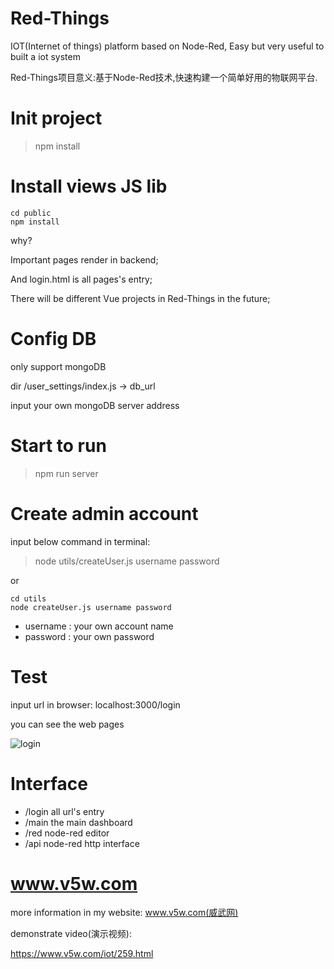 # Red-Things
IOT(Internet of things) platform based on Node-Red, Easy but very useful to built a iot system

Red-Things项目意义:基于Node-Red技术,快速构建一个简单好用的物联网平台.

# Init project
> npm install

# Install views JS lib
```
cd public
npm install
```

why? 

Important pages render in backend;

And login.html is all pages's entry;

There will be different Vue projects in Red-Things in the future;


# Config DB
only support mongoDB

dir /user_settings/index.js  ->  db_url

input your own mongoDB server address

# Start to run
> npm run server

# Create admin account
input below command in terminal:
> node utils/createUser.js username password

or

```
cd utils
node createUser.js username password
```
+ username : your own account name
+ password : your own password

# Test
input url in browser: localhost:3000/login

you can see the web pages

![login](http://www.v5w.com/wp-content/uploads/2020/04/1587838198-d56b699830e77ba.png)

# Interface
+ /login  all url's entry
+ /main   the main dashboard
+ /red    node-red editor
+ /api    node-red http interface

# www.v5w.com
more information in my website: www.v5w.com(威武网)

demonstrate video(演示视频):

https://www.v5w.com/iot/259.html